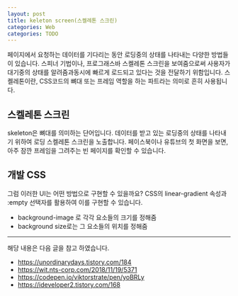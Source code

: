 ```yaml
---
layout: post
title: keleton screen(스켈레톤 스크린)
categories: Web
categories: TODO
---
```


페이지에서 요청하는 데이터를 기다리는 동안 로딩중의 상태를 나타내는 다양한 방법들이 있습니다. 스피너 기법이나, 프로그래스바 스켈레톤 스크린을 보여줌으로써 사용자가 대기중의 상태를 알려줌과동시에 빠르게 로드되고 있다는 것을 전달하기 위함입니다. 스켈레톤이란, CSS코드의 뼈대 또는 프레임 역할을 하는 파트라는 의미로 흔히 사용됩니다.

## 스켈레톤 스크린
skeleton은 뼈대를 의미하는 단어입니다. 데이터를 받고 있는 로딩중의 상태를 나타내기 위하여 로딩 스켈레톤 스크린을 노출합니다. 페이스북이나 유튜브의 첫 화면을 보면, 아주 잠깐 프레임을 그려주는 빈 페이지를 확인할 수 있습니다. 

## 개발 CSS
그럼 이러한 UI는 어떤 방법으로 구현할 수 있을까요? CSS의 linear-gradient 속성과 :empty 선택자를 활용하여 이를 구현할 수 있습니다.



- background-image 로 각각 요소들의 크기를 정해줌
- background size로는 그 요소들의 위치를 정해줌


---

해당 내용은 다음 글을 참고 하였습니다.

- https://unordinarydays.tistory.com/184
- https://wit.nts-corp.com/2018/11/19/5371
- https://codepen.io/viktorstrate/pen/yoBRLy
- https://ideveloper2.tistory.com/168
